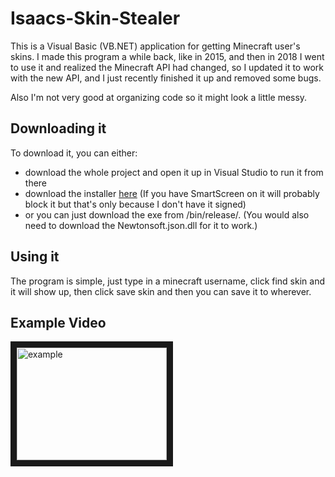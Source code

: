 # Isaacs-Skin-Stealer
This is a Visual Basic (VB.NET) application for getting Minecraft user's skins. I made this program a while back, like in 2015, and then in 2018 I went to use it and realized the Minecraft API had changed, so I updated it to work with the new API, and I just recently finished it up and removed some bugs.  

Also I'm not very good at organizing code so it might look a little messy.

## Downloading it 
To download it, you can either: 
- download the whole project and open it up in Visual Studio to run it from there 
- download the installer [here](https://github.com/Isaac100/Isaacs-Skin-Stealer/raw/master/Installer/IsaacsSkinStealer.exe) (If you have SmartScreen on it will probably block it but that's only because I don't have it signed) 
- or you can just download the exe from /bin/release/. (You would also need to download the Newtonsoft.json.dll for it to work.)

## Using it 
The program is simple, just type in a minecraft username, click find skin and it will show up, then click save skin and then you can save it to wherever.

## Example Video
<a href="http://www.youtube.com/watch?feature=player_embedded&v=mEX2rM4ivRU
" target="_blank"><img src="http://img.youtube.com/vi/mEX2rM4ivRU/0.jpg" 
alt="example" width="240" height="180" border="10" /></a>
